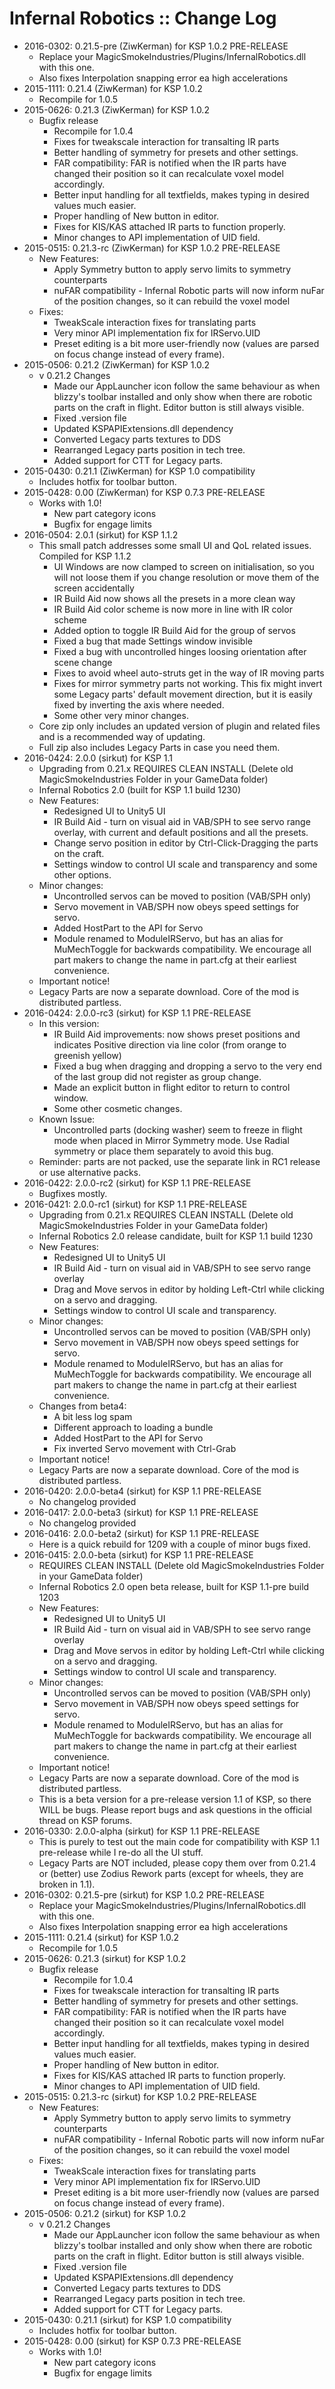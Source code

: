 # Infernal Robotics :: Change Log

* 2016-0302: 0.21.5-pre (ZiwKerman) for KSP 1.0.2 PRE-RELEASE
	+ Replace your MagicSmokeIndustries/Plugins/InfernalRobotics.dll with this one.
	+ Also fixes Interpolation snapping error ea high accelerations
* 2015-1111: 0.21.4 (ZiwKerman) for KSP 1.0.2
	+ Recompile for 1.0.5
* 2015-0626: 0.21.3 (ZiwKerman) for KSP 1.0.2
	+ Bugfix release
		- Recompile for 1.0.4
		- Fixes for tweakscale interaction for transalting IR parts
		- Better handling of symmetry for presets and other settings.
		- FAR compatibility: FAR is notified when the IR parts have changed their position so it can recalculate voxel model accordingly.
		- Better input handling for all textfields, makes typing in desired values much easier.
		- Proper handling of New button in editor.
		- Fixes for KIS/KAS attached IR parts to function properly.
		- Minor changes to API implementation of UID field.
* 2015-0515: 0.21.3-rc (ZiwKerman) for KSP 1.0.2 PRE-RELEASE
	+ New Features:
		- Apply Symmetry button to apply servo limits to symmetry counterparts
		- nuFAR compatibility - Infernal Robotic parts will now inform nuFar of the position changes, so it can rebuild the voxel model
	+ Fixes:
		- TweakScale interaction fixes for translating parts
		- Very minor API implementation fix for IRServo.UID
		- Preset editing is a bit more user-friendly now (values are parsed on focus change instead of every frame).
* 2015-0506: 0.21.2 (ZiwKerman) for KSP 1.0.2
	+ v 0.21.2 Changes
		- Made our AppLauncher icon follow the same behaviour as when blizzy's toolbar installed and only show when there are robotic parts on the craft in flight. Editor button is still always visible.
		- Fixed .version file
		- Updated KSPAPIExtensions.dll dependency
		- Converted Legacy parts textures to DDS
		- Rearranged Legacy parts position in tech tree.
		- Added support for CTT for Legacy parts.
* 2015-0430: 0.21.1 (ZiwKerman) for KSP 1.0 compatibility
	+ Includes hotfix for toolbar button.
* 2015-0428: 0.00 (ZiwKerman) for KSP 0.7.3 PRE-RELEASE
	+ Works with 1.0!
		- New part category icons
		- Bugfix for engage limits
* 2016-0504: 2.0.1 (sirkut) for KSP 1.1.2
	+ This small patch addresses some small UI and QoL related issues. Compiled for KSP 1.1.2
		- UI Windows are now clamped to screen on initialisation, so you will not loose them if you change resolution or move them of the screen accidentally
		- IR Build Aid now shows all the presets in a more clean way
		- IR Build Aid color scheme is now more in line with IR color scheme
		- Added option to toggle IR Build Aid for the group of servos
		- Fixed a bug that made Settings window invisible
		- Fixed a bug with uncontrolled hinges loosing orientation after scene change
		- Fixes to avoid wheel auto-struts get in the way of IR moving parts
		- Fixes for mirror symmetry parts not working. This fix might invert some Legacy parts' default movement direction, but it is easily fixed by inverting the axis where needed.
		- Some other very minor changes.
	+ Core zip only includes an updated version of plugin and related files and is a recommended way of updating.
	+ Full zip also includes Legacy Parts in case you need them.
* 2016-0424: 2.0.0 (sirkut) for KSP 1.1
	+ Upgrading from 0.21.x REQUIRES CLEAN INSTALL (Delete old MagicSmokeIndustries Folder in your GameData folder)
	+ Infernal Robotics 2.0 (built for KSP 1.1 build 1230)
	+ New Features:
		- Redesigned UI to Unity5 UI
		- IR Build Aid - turn on visual aid in VAB/SPH to see servo range overlay, with current and default positions and all the presets.
		- Change servo position in editor by Ctrl-Click-Dragging the parts on the craft.
		- Settings window to control UI scale and transparency and some other options.
	+ Minor changes:
		- Uncontrolled servos can be moved to position (VAB/SPH only)
		- Servo movement in VAB/SPH now obeys speed settings for servo.
		- Added HostPart to the API for Servo
		- Module renamed to ModuleIRServo, but has an alias for MuMechToggle for backwards compatibility. We encourage all part makers to change the name in part.cfg at their earliest convenience.
	+ Important notice!
	+ Legacy Parts are now a separate download. Core of the mod is distributed partless.
* 2016-0424: 2.0.0-rc3 (sirkut) for KSP 1.1 PRE-RELEASE
	+ In this version:
		- IR Build Aid improvements: now shows preset positions and indicates Positive direction via line color (from orange to greenish yellow)
		- Fixed a bug when dragging and dropping a servo to the very end of the last group did not register as group change.
		- Made an explicit button in flight editor to return to control window.
		- Some other cosmetic changes.
	+ Known Issue:
		- Uncontrolled parts (docking washer) seem to freeze in flight mode when placed in Mirror Symmetry mode. Use Radial symmetry or place them separately to avoid this bug.
	+ Reminder: parts are not packed, use the separate link in RC1 release or use alternative packs.
* 2016-0422: 2.0.0-rc2 (sirkut) for KSP 1.1 PRE-RELEASE
	+ Bugfixes mostly.
* 2016-0421: 2.0.0-rc1 (sirkut) for KSP 1.1 PRE-RELEASE
	+ Upgrading from 0.21.x REQUIRES CLEAN INSTALL (Delete old MagicSmokeIndustries Folder in your GameData folder)
	+ Infernal Robotics 2.0 release candidate, built for KSP 1.1 build 1230
	+ New Features:
		- Redesigned UI to Unity5 UI
		- IR Build Aid - turn on visual aid in VAB/SPH to see servo range overlay
		- Drag and Move servos in editor by holding Left-Ctrl while clicking on a servo and dragging.
		- Settings window to control UI scale and transparency.
	+ Minor changes:
		- Uncontrolled servos can be moved to position (VAB/SPH only)
		- Servo movement in VAB/SPH now obeys speed settings for servo.
		- Module renamed to ModuleIRServo, but has an alias for MuMechToggle for backwards compatibility. We encourage all part makers to change the name in part.cfg at their earliest convenience.
	+ Changes from beta4:
		- A bit less log spam
		- Different approach to loading a bundle
		- Added HostPart to the API for Servo
		- Fix inverted Servo movement with Ctrl-Grab
	+ Important notice!
	+ Legacy Parts are now a separate download. Core of the mod is distributed partless.
* 2016-0420: 2.0.0-beta4 (sirkut) for KSP 1.1 PRE-RELEASE
	+ No changelog provided
* 2016-0417: 2.0.0-beta3 (sirkut) for KSP 1.1 PRE-RELEASE
	+ No changelog provided
* 2016-0416: 2.0.0-beta2 (sirkut) for KSP 1.1 PRE-RELEASE
	+ Here is a quick rebuild for 1209  with a couple of minor bugs fixed.
* 2016-0415: 2.0.0-beta (sirkut) for KSP 1.1 PRE-RELEASE
	+ REQUIRES CLEAN INSTALL (Delete old MagicSmokeIndustries Folder in your GameData folder)
	+ Infernal Robotics 2.0 open beta release, built for KSP 1.1-pre build 1203
	+ New Features:
		- Redesigned UI to Unity5 UI
		- IR Build Aid - turn on visual aid in VAB/SPH to see servo range overlay
		- Drag and Move servos in editor by holding Left-Ctrl while clicking on a servo and dragging.
		- Settings window to control UI scale and transparency.
	+ Minor changes:
		- Uncontrolled servos can be moved to position (VAB/SPH only)
		- Servo movement in VAB/SPH now obeys speed settings for servo.
		- Module renamed to ModuleIRServo, but has an alias for MuMechToggle for backwards compatibility. We encourage all part makers to change the name in part.cfg at their earliest convenience.
	+ Important notice!
	+ Legacy Parts are now a separate download. Core of the mod is distributed partless.
	+ This is a beta version for a pre-release version 1.1 of KSP, so there WILL be bugs. Please report bugs and ask questions in the official thread on KSP forums.
* 2016-0330: 2.0.0-alpha (sirkut) for KSP 1.1 PRE-RELEASE
	+ This is purely to test out the main code for compatibility with KSP 1.1 pre-release while I re-do all the UI stuff.
	+ Legacy Parts are NOT included, please copy them over from 0.21.4 or (better) use Zodius Rework parts (except for wheels, they are broken in 1.1).
* 2016-0302: 0.21.5-pre (sirkut) for KSP 1.0.2 PRE-RELEASE
	+ Replace your MagicSmokeIndustries/Plugins/InfernalRobotics.dll with this one.
	+ Also fixes Interpolation snapping error ea high accelerations
* 2015-1111: 0.21.4 (sirkut) for KSP 1.0.2
	+ Recompile for 1.0.5
* 2015-0626: 0.21.3 (sirkut) for KSP 1.0.2
	+ Bugfix release
		- Recompile for 1.0.4
		- Fixes for tweakscale interaction for transalting IR parts
		- Better handling of symmetry for presets and other settings.
		- FAR compatibility: FAR is notified when the IR parts have changed their position so it can recalculate voxel model accordingly.
		- Better input handling for all textfields, makes typing in desired values much easier.
		- Proper handling of New button in editor.
		- Fixes for KIS/KAS attached IR parts to function properly.
		- Minor changes to API implementation of UID field.
* 2015-0515: 0.21.3-rc (sirkut) for KSP 1.0.2 PRE-RELEASE
	+ New Features:
		- Apply Symmetry button to apply servo limits to symmetry counterparts
		- nuFAR compatibility - Infernal Robotic parts will now inform nuFar of the position changes, so it can rebuild the voxel model
	+ Fixes:
		- TweakScale interaction fixes for translating parts
		- Very minor API implementation fix for IRServo.UID
		- Preset editing is a bit more user-friendly now (values are parsed on focus change instead of every frame).
* 2015-0506: 0.21.2 (sirkut) for KSP 1.0.2
	+ v 0.21.2 Changes
		- Made our AppLauncher icon follow the same behaviour as when blizzy's toolbar installed and only show when there are robotic parts on the craft in flight. Editor button is still always visible.
		- Fixed .version file
		- Updated KSPAPIExtensions.dll dependency
		- Converted Legacy parts textures to DDS
		- Rearranged Legacy parts position in tech tree.
		- Added support for CTT for Legacy parts.
* 2015-0430: 0.21.1 (sirkut) for KSP 1.0 compatibility
	+ Includes hotfix for toolbar button.
* 2015-0428: 0.00 (sirkut) for KSP 0.7.3 PRE-RELEASE
	+ Works with 1.0!
		- New part category icons
		- Bugfix for engage limits
